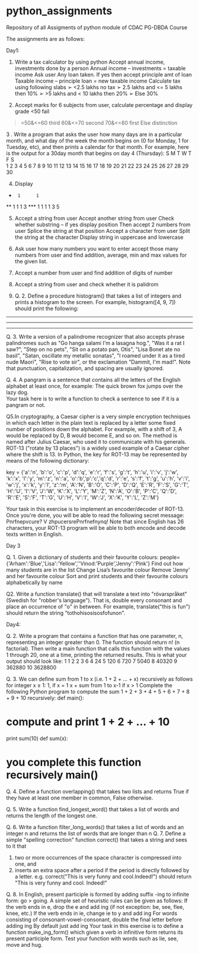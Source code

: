 # python_assignments
Repository of all Assigments of python module of CDAC PG-DBDA Course

The assignments are as follows:

Day1:

1. Write a tax calculator by using python Accept annual income,
investments done by a person Annual income – investments = taxable income 
Ask user Any loan taken. 
If yes then accept principle amt of loan Taxable income – principle loan = new taxable income 
Calculate tax using following slabs 
➢ <2.5 	lakhs						no tax 
➢  2.5 	lakhs 	and <= 5 lakhs then 10% 
➢ >5	lakhs  	and < 10 lakhs then 20% 
➢ Else 30% 

2. Accept marks for 6 subjects from user, calculate percentage  and display grade 
<50			fail 
>=50&<=60  	third 
>60&<=70 	second 
>70&<=80  	first 
Else distinction 

3 . Write a program that asks the user how many days are in a particular month, 
and what day of the week the month begins on (0 for Monday, 1 for Tuesday, etc), 
and then prints a calendar for that month. 
For example, here is the output for a 30day month that begins on day 4 (Thursday):
S	M	T	W	T	F	S                
	1	2	3	4	5	6 
7	8   9	10	11	12	13 
14 	15	16	17	18	19	20
21	22	23	24	25	26	27
28	29	30 

4.  Display
         
 *  	1      1                
 **		1 1	   1 3
 ***	1 1 1  1 3 5
 
5.  Accept a string from user Accept another string from user Check whether substring – 
if yes display position Then accept 2 numbers from user Splice the string at that 
position Accept a character from user Split the  string at the character Display 
string in uppercase and lowercase 

6.  Ask user how many numbers you want to enter accept those many numbers from user and
find addition, average, min and max values for the given list. 

7. Accept a number from user and find addition of digits of number 

8. Accept a string from user and check whether it is palidrom 
 
9. Q. 2. Define a procedure histogram() that takes a list of integers and prints a histogram to the screen. 
For example, histogram([4, 9, 7]) should print the following: 
**** 
********* 
******* 
 
Q. 3. Write a version of a palindrome recognizer that also accepts phrase palindromes such as "Go hanga salami I'm a lasagna hog.", "Was it a rat I saw?", "Step on no pets", "Sit on a potato pan, Otis", "Lisa 
Bonet ate no basil", "Satan, oscillate my metallic sonatas", "I roamed under it as a tired nude Maori", 
"Rise to vote sir", or the exclamation "Dammit, I'm mad!". Note that punctuation, capitalization, and 
spacing are usually ignored. 

Q. 4. A pangram is a sentence that contains all the letters of the English alphabet at least once, for 
example: The quick brown fox jumps over the lazy dog.  
Your task here is to write a function to check a 
sentence to see if it is a pangram or not. 
 
Q5.In cryptography, a Caesar cipher is a very simple encryption techniques 
in which each letter in the plain text is replaced by a letter some fixed number of positions down 
the alphabet. For example, with a shift of 3, A would be replaced by D, B would become E, and so on. 
The method is named after Julius Caesar, who used it to communicate with his generals. 
ROT-13 ("rotate by 13 places") is a widely used example of a Caesar cipher where the shift is 13. 
In Python, the key for ROT-13 may be represented by means of the following dictionary:

key = {'a':'n', 'b':'o', 'c':'p', 'd':'q', 'e':'r', 'f':'s', 'g':'t',
	'h':'u', 'i':'v', 'j':'w', 'k':'x', 'l':'y', 'm':'z', 'n':'a', 
	'o':'b','p':'c','q':'d', 'r':'e', 's':'f', 't':'g', 'u':'h', 'v':'i', 'w':'j',
	'x':'k', 'y':'l', 'z':'m', 'A':'N', 'B':'O', 'C':'P', 'D':'Q', 'E':'R', 'F':'S',
	'G':'T', 'H':'U', 'I':'V', 'J':'W', 'K':'X', 'L':'Y', 'M':'Z', 'N':'A', 'O':'B',
	'P':'C', 'Q':'D', 'R':'E', 'S':'F', 'T':'G', 'U':'H', 'V':'I', 'W':'J', 'X':'K',
	'Y':'L', 'Z':'M'}

Your task in this exercise is to implement an encoder/decoder of ROT-13. Once you're done, you will be able to read the following secret message: Pnrfnepvcure? V zhpucersrePnrfnefnynq! Note that since English has 26 characters, your ROT-13 program will be able to both encode and decode texts written in English. 
 
 
Day 3 
 
Q. 1. Given a dictionary of students and their favourite colours: 
people={'Arham':'Blue','Lisa':'Yellow',''Vinod:'Purple','Jenny':'Pink'} 
Find out how many students are in the list Change Lisa’s favourite colour 
Remove 'Jenny' and her favourite colour Sort and print students 
and their favourite colours alphabetically by name 

Q2. Write a function translate() that will translate a text into 
"rövarspråket" (Swedish for "robber's language").
 That is, double every consonant and place an occurrence of "o" in between.
 For example, translate("this is fun") should return the string "tothohisosisosfofunon". 

 
Day4: 
 
Q. 2. Write a program that contains a function that has one parameter, n, representing an integer greater than 0. The function should return n! (n factorial). Then write a main function that calls this function with the values 1 through 20, one at a time, printing the returned results. This is what your output should look like: 1 1 2 2 3 6 4 24 5 120 6 720 7 5040 8 40320 9 362880 10 3628800 
 
Q. 3. We can define sum from 1 to x (i.e. 1 + 2 + ... + x) recursively as follows for integer 
x ≥ 1: 1, 
if x = 1 x + sum from 1 to x-1 
if x > 1 Complete the following Python program to compute the sum 1 + 2 + 3 + 4 + 5 + 6 + 7 + 8 + 9 + 10 
recursively: 
def main(): 
# compute and print 1 + 2 + ... + 10 
print sum(10) 
def sum(x): 
# you complete this function recursively main()

Q. 4. Define a function overlapping() that takes two lists and returns True if they have at least one member in common, 
False otherwise. 

Q. 5. Write a function find_longest_word() that takes a list of words and returns 
the length of the longest one. 

Q. 6. Write a function filter_long_words() that takes a list of words and an integer n and returns the list of words that are longer than n 
Q. 7. Define a simple "spelling correction" function correct() that takes a string and sees to it that 
1) two or more occurrences of the space character is compressed into one, and 
2) inserts an extra space after a period if the period is directly followed by a letter. 
e.g. correct("This is very funny and cool.Indeed!") should return "This is very funny and cool. Indeed!" 

Q. 8. In English, present participle is formed by adding suffix -ing to infinite form: 
go > going. A simple set of heuristic rules can be given as follows: 
If the verb ends in e, drop the e and add ing (if not exception: be, see, flee, knee, etc.)
If the verb ends in ie, change ie to y and add ing For words consisting of consonant-vowel-consonant,
double the final letter before adding ing By default just add ing Your task in this exercise is to 
define a function make_ing_form() which given a verb in infinitive form returns its present participle form. 
Test your function with words such as lie, see, move and hug. 